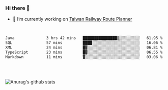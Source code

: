### Hi there 👋

- 🔭 I’m currently working on [Taiwan Railway Route Planner](https://github.com/Taiwan-Railway-Route-Planner)

<br/>

<!--START_SECTION:waka-->

```txt
Java              3 hrs 42 mins   ███████████████▒░░░░░░░░░   61.95 %
SQL               57 mins         ████░░░░░░░░░░░░░░░░░░░░░   16.06 %
XML               24 mins         █▓░░░░░░░░░░░░░░░░░░░░░░░   06.81 %
TypeScript        23 mins         █▓░░░░░░░░░░░░░░░░░░░░░░░   06.55 %
Markdown          11 mins         ▓░░░░░░░░░░░░░░░░░░░░░░░░   03.06 %
```

<!--END_SECTION:waka-->

<br/>
<br/>

![Anurag's github stats](https://github-readme-stats.vercel.app/api?username=DepickereSven&show_icons=true&theme=tokyonight)



<!--
**DepickereSven/DepickereSven** is a ✨ _special_ ✨ repository because its `README.md` (this file) appears on your GitHub profile.

Here are some ideas to get you started:

- 🔭 I’m currently working on ...
- 🌱 I’m currently learning ...
- 👯 I’m looking to collaborate on ...
- 🤔 I’m looking for help with ...
- 💬 Ask me about ...
- 📫 How to reach me: ...
- 😄 Pronouns: ...
- ⚡ Fun fact: ...
-->
